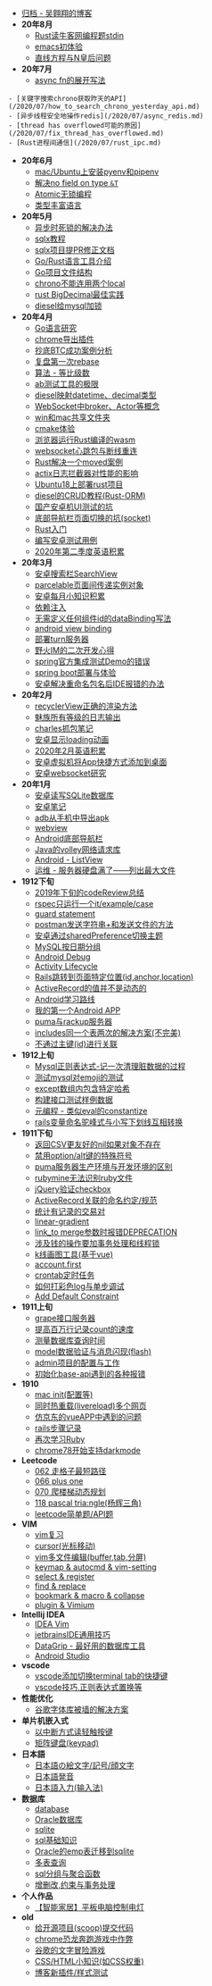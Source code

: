 - [归档 - 吴翱翔的博客](/)
- **20年8月**
    - [Rust读牛客网编程题stdin](/2020/08/newcoder_stdin.md)
    - [emacs初体验](/2020/08/emacs_first_attemp.md)
    - [直线方程与N皇后问题](/2020/08/n_queens.md)
- **20年7月**
    - [async fn的展开写法](/2020/07/async_fn.md)
<!-- [2020年7月近况分享](/2020/07/recent_study_plan.md) -->
    - [关键字搜索chrono获取昨天的API](/2020/07/how_to_search_chrono_yesterday_api.md)
    - [异步线程安全地操作redis](/2020/07/async_redis.md)
    - [thread has overflowed可能的原因](/2020/07/fix_thread_has_overflowed.md)
    - [Rust进程间通信](/2020/07/rust_ipc.md)
- **20年6月**
    - [mac/Ubuntu上安装pyenv和pipenv](/2020/06/install_pyenv_and_pipenv.md)
    - [解决no field on type `&T`](/2020/06/generic_error_no_field_on_type_t.md)
    - [Atomic无锁编程](/2020/06/atomic_lock_freedom.md)
    - [类型丰富语言](/2020/06/type_rich_language.md)
- **20年5月**
    - [异步时死锁的解决办法](/2020/05/async_mutex_deadlock.md)
    - [sqlx教程](/2020/05/sqlx_tutorial.md)
    - [sqlx项目提PR修正文档](/2020/05/pr_to_sqlx_document.md)
    - [Go/Rust语言工具介绍](/2020/05/go_rust_toolchain.md)
    - [Go项目文件结构](/2020/05/go_file_structure.md)
    - [chrono不能连用两个local](/2020/05/rust_chrono_dual_local_ub.md)
    - [rust BigDecimal最佳实践](/2020/05/rust_bigdecimal.md)
    - [diesel给mysql加锁](/2020/05/diesel_mysql_lock.md)
- **20年4月**
    - [Go语言研究](/2020/04/golang.md)
    - [chrome导出插件](/2020/04/chrome_export_extension.md)
    - [抄底BTC成功案例分析](/2020/04/case_study_buy_low_sell_high_on_btc.md)
    - [复盘第一次rebase](/2020/04/git_rebase)
    - [算法 - 等比级数](/2020/04/geometric_series.md)
    - [ab测试工具的极限](/2020/04/limit_of_apache_ab.md)
    - [diesel映射datetime、decimal类型](/2020/04/diesel_datetime_decimal.md)
    - [WebSocket中broker、Actor等概念](/2020/04/mq_broker_actor.md)
    - [win和mac共享文件夹](/2020/04/win_mac_share_files.md)
    - [cmake体验](/2020/04/cmake.md)
    - [浏览器运行Rust编译的wasm](/2020/04/rust_wasm.md)
    - [websocket心跳包与断线重连](/2020/04/websocket_heartbeat.md)
    - [Rust解决一个moved案例](/2020/04/rust_use_of_moved_value.md)
    - [actix日志拦截器对性能的影响](/2020/04/actix_logger_performance.md)
    - [Ubuntu18上部署rust项目](/2020/04/ubuntu_18_deploy_rust.md)
    - [diesel的CRUD教程(Rust-ORM)](/2020/04/diesel_orm.md)
    - [国产安卓机UI测试的坑](/2020/04/domestic_can_not_run_ui_test.md)
    - [底部导航栏页面切换的坑(socket)](/2020/04/navigation_lifecircle.md)
    - [Rust入门](/2020/04/rust.md)
    - [编写安卓测试用例](/2020/04/android_test.md)
    - [2020年第二季度英语积累](/2020/04/quarterly_english.md)
- **20年3月**
    - [安卓搜索栏SearchView](/2020/03/search_view.md)
    - [parcelable页面间传递实例对象](/2020/03/parcelable_serializable.md)
    - [安卓每月小知识积累](/2020/03/monthly_android_note.md)
    - [依赖注入](/2020/03/dependency_injection.md)
    - [无需定义任何组件id的dataBinding写法](/2020/03/recycler_view_data_binding.md)
    - [android view binding](/2020/03/android_view_binding.md)
    - [部署turn服务器](/2020/03/deploy_turn_server.md)
    - [野火IM的二次开发心得](/2020/03/wildfire_chat.md)
    - [spring官方集成测试Demo的错误](/2020/03/spring_integration_test_error.md)
    - [spring boot部署与体验](/2020/03/spring_boot_quickstart.md)
    - [安卓解决重命名包名后IDE报错的办法](/2020/03/android_rename_package.md)
- **20年2月**
    - [recyclerView正确的渲染方法](/2020/02/recycler_view_inflate.md)
    - [魅族所有等级的日志输出](/2020/02/meizu_enable_debug_log_level.md)
    - [charles抓包笔记](/2020/02/charles.md)
    - [安卓显示loading动画](/2020/02/android_loading_spinner.md)
    - [2020年2月英语积累](/2020/02/monthly_english.md)
    - [安卓虚拟机将App快捷方式添加到桌面](/2020/02/avd_add_app_shortcut_to_home.md)
    - [安卓websocket研究](/2020/02/android_websocket.md)
- **20年1月**
    - [安卓读写SQLite数据库](/2020/01/android_sqlite.md)
    - [安卓笔记](/2020/01/android_notes.md)
    - [adb从手机中导出apk](/2020/01/adb_export_apk.md)
    - [webview](/2020/01/webview.md)
    - [Android底部导航栏](/2020/01/bottom_navigation.md)
    - [Java的volley网络请求库](/2020/01/volley.md)
    - [Android - ListView](/2020/01/list_view.md)
    - [运维 - 服务器硬盘满了——列出最大文件](/2020/01/linux_list_largest_files.md)
- **1912下旬**
    - [2019年下旬的codeReview总结](/2019/12_2/code_review.md)
    - [rspec只运行一个it/example/case](/2019/12_2/rspec_single_it.md)
    - [guard statement](/2019/12_2/guard_statement.md)
    - [postman发送字符串+和发送文件的方法](/2019/12_2/postman_send_plus.md)
    - [安卓通过sharedPreference切换主题](/2019/12_2/android_change_theme.md)
    - [MySQL按日期分组](/2019/12_2/mysql_group_by_date.md)
    - [Android Debug](/2019/12_2/android_debug.md)
    - [Activity Lifecycle](/2019/12_2/Activity_Lifecycle.md)
    - [Rails跳转到页面特定位置(id,anchor,location)](/2019/12_2/redirect_to_anchor.md)
    - [ActiveRecord的值并不是动态的](/2019/12_2/active_record_not_dynamic.md)
    - [Android学习路线](/2019/12_2/android_learn_step.md)
    - [我的第一个Android APP](/2019/12_2/first_android_app.md)
    - [puma与rackup服务器](/2019/12_2/puma_rackup.md)
    - [includes同一个表两次的解决方案(不完美)](/2019/12_2/includes_same_table_twice.md)
    - [不通过主键(id)进行关联](/2019/12_2/association_without_primary_key.md)
- **1912上旬**
    - [Mysql正则表达式-记一次清理脏数据的过程](/2019/12_1/mysql_regexp.md)
    - [测试mysql对emoji的测试](/2019/12_1/mysql_emoji.md)
    - [except数组内包含特定哈希](/2019/12_1/except_array_include_hash.md)
    - [构建接口测试样例数据](/2019/12_1/rspec_test_example.md)
    - [元编程 - 类似eval的constantize](/2019/12_1/constantize_eval.md)
    - [rails变量命名驼峰式与小写下划线互相转换](/2019/12_1/rails_camel_case.md)
- **1911下旬**   
    - [返回CSV更友好的nil如果对象不存在](/2019/11_2/try_return_nil.md)
    - [禁用option/alt键的特殊符号](/2019/11_2/ukelele/disable_alt_symbol_ukelele.md)
    - [puma服务器生产环境与开发环境的区别](/2019/11_2/puma_production.md)
    - [rubymine无法识别ruby文件](/2019/11_2/rubymine_not_recognize_rb.md)
    - [jQuery验证checkbox](/2019/11_2/checkbox_jquery_validate.md)
    - [ActiveRecord关联的命名约定/规范](/2019/11_2/active_record_association.md)
    - [统计有记录的交易对](/2019/11_2/select-distinct.md)
    - [linear-gradient](/2019/11_2/linear-gradient-warn.md)
    - [link_to merge参数时报错DEPRECATION](/2019/11_2/link_to-merge-warning.md)
    - [涉及钱的操作要加事务处理和线程锁](/2019/11_2/data-lock.md)
    - [k线画图工具(基于vue)](/2019/11_2/k-line-vue.md)
    - [account.first](/2019/11_2/account_first.md)
    - [crontab定时任务](/2019/11_2/crontab.md)
    - [如何打彩色log与单步调试](/2019/11_2/rails-debug-log.md)
    - [Add Default Constraint](/2019/11_2/add-default-constraint.md)
- **1911上旬**
    - [grape接口服务器](/2019/11_1/grape.md)
    - [提高百万行记录count的速度](2019/11_1/millions-count.md)
    - [测量数据库查询时间](/2019/11_1/measure-qurey-time.md)
    - [model数据验证与消息闪现(flash)](/2019/11_1/validates.md)
    - [admin项目的配置与工作](/2019/11_1/project-admin.md)
    - [初始化base-api遇到的各种报错](/2019/11_1/base-api-error.md)
- **1910**
    - [mac init(配置等)](/2019/10/mac-init.md)
    - [同时热重载(livereload)多个网页](/2019/10/multi-livereload.md)
    - [仿京东的vueAPP中遇到的问题](/2019/10/jd-vue-problem.md)
    - [rails步骤记录](/2019/10/rails_step.md)
    - [再次学习Ruby](/2019/10/ruby_restudy.md)
    - [chrome78开始支持darkmode](/2019/10/chrome-dark-mode.md)
- **Leetcode**
    - [062 走格子最短路径](/archive/leetcode/062_dp_unique_paths.md)
    - [066 plus one](/archive/leetcode/066-plus-one.md)
    - [070 爬楼梯动态规划](/archive/leetcode/070_dp_climbing_stairs.md)
    - [118 pascal tria:ngle(杨辉三角)](/archive/leetcode/118-pascal-triangle.md)
    - [leetcode简单题/API题](/archive/leetcode/leetcode-easy.md)
- **VIM**
    - [vim复习](/archive/vim/vim_review.md)
    - [cursor(光标移动)](/archive/vim/cursor.md)
    - [vim多文件编辑(buffer,tab,分屏)](/archive/vim/multi-files.md)
    - [keymap & autocmd & vim-setting](/archive/vim/keymap.md)
    - [select & register](/archive/vim/select.md)
    - [find & replace](/archive/vim/find.md)
    - [bookmark & macro & collapse](archive/vim/bookmark.md)
    - [plugin & Vimium](archive/vim/plugin.md)
- **Intellij IDEA**
    - [IDEA Vim](/archive/intellij_idea/idea_vim.md)
    - [jetbrainsIDE通用技巧](/archive/intellij_idea/idea.md)
    - [DataGrip - 最好用的数据库工具](/archive/intellij_idea/datagrip.md)
    - [Android Studio](/archive/intellij_idea/android_studio.md)
- **vscode**
    - [vscode添加切换terminal tab的快捷键](/archive/vscode/switch_terminal_tab.md)
    - [vscode技巧,正则表达式置换等](/archive/vscode/index.md)
- **性能优化**
    - [谷歌字体库被墙的解决方案](/unarchived/google_font_block_solution.md)
- **单片机嵌入式**
    - [以中断方式读轻触按键](/archive/embedded/button-interrupt/index.md)
    - [矩阵键盘(keypad)](/archive/embedded/keypad/index.md)
- **日本語**
    - [日本語の絵文字/記号/顔文字](/archive/japanese/kigou.md)
    - [日本語発音](/archive/japanese/hatsuon.md)
    - [日本語入力(输入法)](/archive/japanese/nyuuryoku.md)
- **数据库**
    - [database](/archive/database/database.md)
    - [Oracle数据库](/archive/database/oracle_database/index.md)
    - [sqlite](/archive/database/sqlite.md)
    - [sql基础知识](/archive/database/sql_basic.md)
    - [Oracle的emp表迁移到sqlite](/archive/database/oracle_migrate_to_sqlite/index.md)
    - [多表查询](/archive/database/join.md)
    - [sql分组与聚合函数](/archive/database/sql_group.md)
    - [增删改,约束与事务处理](/archive/database/sql_update.md)
- **个人作品**
    - [【智能家居】平板电脑控制电灯](/unarchived/rpi_gpio.md)
- **old**
    - [给开源项目(scoop)提交代码](/unarchived/pull_request_to_scoop/index.md)
    - [chrome恐龙奔跑游戏中作弊](/unarchived/chrome_game_cheat/index.md)
    - [谷歌的文字冒险游戏](/unarchived/google_text_adventure.md)
    - [CSS/HTML小知识(如CSS权重)](/unarchived/css_html_notes.md)
    - [博客新插件/样式测试](/unarchived/test.md)
